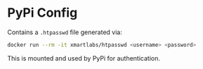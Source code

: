 # PyPi Config


Contains a `.htpasswd` file generated via:

```bash
docker run --rm -it xmartlabs/htpasswd <username> <password>
```

This is mounted and used by PyPi for authentication.
